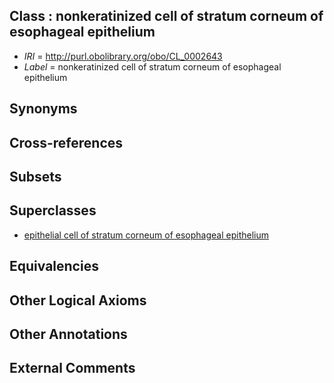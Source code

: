 
## Class : nonkeratinized cell of stratum corneum of esophageal epithelium

 * *IRI* = http://purl.obolibrary.org/obo/CL_0002643
 * *Label* = nonkeratinized cell of stratum corneum of esophageal epithelium

## Synonyms


## Cross-references


## Subsets


## Superclasses

 * [epithelial cell of stratum corneum of esophageal epithelium](../../CL/54/CL_0002654.md)

## Equivalencies


## Other Logical Axioms


## Other Annotations


## External Comments

